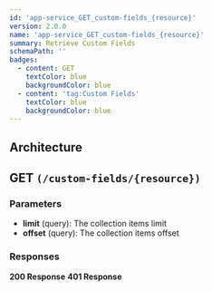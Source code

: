 ```yaml
---
id: 'app-service_GET_custom-fields_{resource}'
version: 2.0.0
name: 'app-service_GET_custom-fields_{resource}'
summary: Retrieve Custom Fields
schemaPath: ''
badges:
  - content: GET
    textColor: blue
    backgroundColor: blue
  - content: 'tag:Custom Fields'
    textColor: blue
    backgroundColor: blue
---
```

## Architecture
<NodeGraph />



## GET `(/custom-fields/{resource})`

### Parameters
- **limit** (query): The collection items limit
- **offset** (query): The collection items offset




### Responses
**200 Response**
<SchemaViewer file="response-200.json" maxHeight="500" id="response-200" />
      **401 Response**
<SchemaViewer file="response-401.json" maxHeight="500" id="response-401" />
